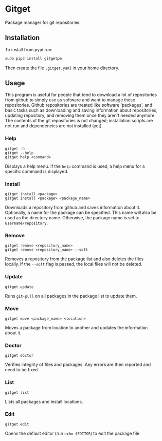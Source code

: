# Gitget

Package manager for git repositories.

## Installation

To install from pypi run:


```sh
sudo pip3 install gitgetpm
```

Then create the file `.gitget.yaml` in your home directory.

## Usage

This program is useful for people that tend to download a lot of
repositories from github to simply use as software and want to manage
these repositories. Github repositories are treated like software
'packages', and basic tasks such as downloading and saving information
about repositories, updating repository, and removing them once they
aren't needed anymore. The contents of the git repositories is not
changed; installation scripts are not run and dependencies are not
installed (yet).

### Help

    gitget -h
    gitget --help
    gitget help <command>

Displays a help menu. If the `help` command is used, a help menu for a specific
command is displayed.

### Install

    gitget install <package>
    gitget install <package> <package_name>

Downloads a repository from github and saves information about it.
Optionally, a name for the package can be specified. This name will also
be used as the directory name. Otherwise, the package name is set to
`username/repository`.

### Remove

    gitget remove <repository_name>
    gitget remove <repository_name> --soft

Removes a repository from the package list and also deletes the files locally.
If the `--soft` flag is passed, the local files will not be deleted.

### Update

    gitget update

Runs `git-pull` on all packages in the package list to update them.

### Move

    gitget move <package_name> <location>

Moves a package from location to another and updates the information about it.

### Doctor

    gitget doctor

Verifies integrity of files and packages. Any errors are then reported
and need to be fixed.

### List

    gitget list

Lists all packages and install locations.

### Edit

    gitget edit

Opens the default editor (run `echo $EDITOR`) to edit the package file.
